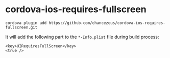 # cordova-ios-requires-fullscreen
`cordova plugin add https://github.com/chancezeus/cordova-ios-requires-fullscreen.git`

It will add the following part to the `*-Info.plist` file during build process:

    <key>UIRequiresFullScreen</key>
    <true />
